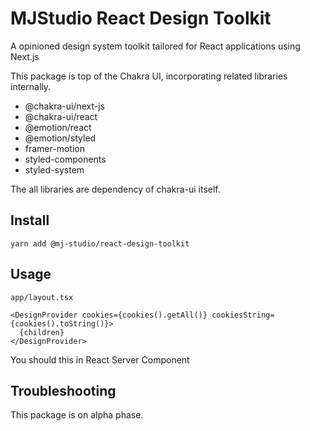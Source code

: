 # MJStudio React Design Toolkit

A opinioned design system toolkit tailored for React applications using Next.js

This package is top of the Chakra UI, incorporating related libraries internally.

- @chakra-ui/next-js
- @chakra-ui/react
- @emotion/react
- @emotion/styled
- framer-motion
- styled-components
- styled-system

The all libraries are dependency of chakra-ui itself.

## Install

```
yarn add @mj-studio/react-design-toolkit
```

## Usage

`app/layout.tsx`

```tsx
<DesignProvider cookies={cookies().getAll()} cookiesString={cookies().toString()}>
  {children}
</DesignProvider>
```

You should this in React Server Component

## Troubleshooting

This package is on alpha phase.